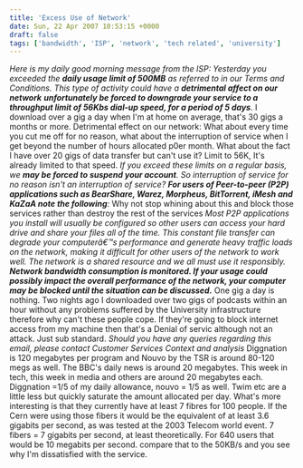 ```yaml
---
title: 'Excess Use of Network'
date: Sun, 22 Apr 2007 10:53:15 +0000
draft: false
tags: ['bandwidth', 'ISP', 'network', 'tech related', 'university']
---
```


_Here is my daily good morning message from the ISP: Yesterday you exceeded the **daily usage limit of 500MB** as referred to in our Terms and Conditions. This type of activity could have a **detrimental affect on our network** **unfortunately be forced to downgrade your service to a throughput limit of 56Kbs dial-up speed, for a period of 5 days**._ I download over a gig a day when I'm at home on average, that's 30 gigs a months or more. Detrimental effect on our network: What about every time you cut me off for no reason, what about the interruption of service when I get beyond the number of hours allocated p0er month. What about the fact I have over 20 gigs of data transfer but can't use it? Limit to 56K, It's already limited to that speed. _If you exceed these limits on a regular basis, we **may be forced to suspend your account**. So interruption of service for no reason isn't an interruption of service?_ _**For users of Peer-to-peer (P2P) applications such as BearShare, Warez, Morpheus, BitTorrent, iMesh and KaZaA note the following**:_ Why not stop whining about this and block those services rather than destroy the rest of the services _Most P2P applications you install will usually be configured so other users can access your hard drive and share your files all of the time. This constant file transfer can degrade your computerâ€™s performance and generate heavy traffic loads on the network, making it difficult for other users of the network to work well. The network is a shared resource and we all must use it responsibly._ _**Network bandwidth consumption is monitored. If your usage could possibly impact the overall performance of the network, your computer may be blocked until the situation can be discussed.**_ One gig a day is nothing. Two nights ago I downloaded over two gigs of podcasts within an hour without any problems suffered by the University infrastructure therefore why can't these people cope. If they're going to block internet access from my machine then that's a Denial of servic although not an attack. Just sub standard. _Should you have any queries regarding this email, please contact Customer Services_ _Context and analysis_ Diggnation is 120 megabytes per program and Nouvo by the TSR is around 80-120 megs as well. The BBC's daily news is around 20 megabytes. This week in tech, this week in media and others are around 20 megabytes each. Diggnation =1/5 of my daily allowance, nouvo = 1/5 as well. Twim etc are a little less but quickly saturate the amount allocated per day. What's more interesting is that they currently have at least 7 fibres for 100 people. If the Cern were using those fibers it would be the equivalent of at least 3.6 gigabits per second, as was tested at the 2003 Telecom world event. 7 fibers = 7 gigabits per second, at least theoretically. For 640 users that would be 10 megabits per second. compare that to the 50KB/s and you see why I'm dissatisfied with the service.